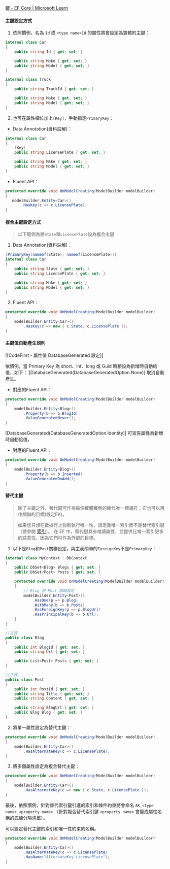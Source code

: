 [鍵 - EF Core | Microsoft Learn](https://learn.microsoft.com/zh-tw/ef/core/modeling/keys?tabs=data-annotations)

#### 主鍵設定方式

1. 依照慣例，名為 `Id` 或 `<type name>Id` 的屬性將會設定為實體的主鍵：
```C#
internal class Car
{
    public string Id { get; set; }

    public string Make { get; set; }
    public string Model { get; set; }
}

internal class Truck
{
    public string TruckId { get; set; }

    public string Make { get; set; }
    public string Model { get; set; }
}
```

2. 也可在屬性欄位加上`[Key]`，手動指定`PrimaryKey`：
 - Data Annotation(資料註解)：
```C#
internal class Car
{
    [Key]
    public string LicensePlate { get; set; }

    public string Make { get; set; }
    public string Model { get; set; }
}
```

 - Fluent API：
 ```C#
protected override void OnModelCreating(ModelBuilder modelBuilder)
{
    modelBuilder.Entity<Car>()
        .HasKey(c => c.LicensePlate);
}
 ```

#### 複合主鍵設定方式

> 以下範例為將`State`和`LicensePlate`設為複合主鍵

1. Data Annotation(資料註解)：
```C#
[PrimaryKey(nameof(State), nameof(LicensePlate))]
internal class Car
{
    public string State { get; set; }
    public string LicensePlate { get; set; }

    public string Make { get; set; }
    public string Model { get; set; }
}
```

2. Fluent API：
```C#
protected override void OnModelCreating(ModelBuilder modelBuilder)
{
    modelBuilder.Entity<Car>()
        .HasKey(c => new { c.State, c.LicensePlate });
}
```

#### 主鍵值自動產生規則

[[CodeFirst - 屬性值 DatabaseGenerated 設定]]

依慣例，當 Primary Key 為 short、int、long 或 Guid 時預設為新增時自動給值，如下：
[DatabaseGenerated(DatabaseGeneratedOption.None)] 取消自動產生。
 - 對應的Fluent API：
```C#
protected override void OnModelCreating(ModelBuilder modelBuilder)
{
    modelBuilder.Entity<Blog>()
        .Property(b => b.BlogId)
        .ValueGeneratedNever();
}
```

[DatabaseGenerated(DatabaseGeneratedOption.Identity)] 可宣告屬性為新增時自動給值，
 - 對應的Fluent API：
```C#
protected override void OnModelCreating(ModelBuilder modelBuilder)
{
    modelBuilder.Entity<Blog>()
        .Property(b => b.Inserted)
        .ValueGeneratedOnAdd();
}
```

#### 替代主鍵

> 除了主鍵之外，替代鍵可作為每個實體實例的替代唯一標識符；它也可以用作關聯的目標(設定FK)。 

>如果您只想在數據行上強制執行唯一性，請定義唯一索引而不是替代索引鍵（請參閱 [索引](https://learn.microsoft.com/zh-tw/ef/core/modeling/indexes)）。 在 EF 中，替代鍵具有唯讀屬性，並提供比唯一索引更多的語意性，因為它們可作為外鍵的目標。

1. 以下是`Blog`和`Post`關聯設定，與主表關聯的`ForeignKey`不是`PrimaryKey`：
```C#
internal class MyContext : DbContext
{
    public DbSet<Blog> Blogs { get; set; }
    public DbSet<Post> Posts { get; set; }

    protected override void OnModelCreating(ModelBuilder modelBuilder)
    {
        //`Blog`和`Post`關聯設定
        modelBuilder.Entity<Post>()
            .HasOne(p => p.Blog)
            .WithMany(b => b.Posts)
            .HasForeignKey(p => p.BlogUrl)
            .HasPrincipalKey(b => b.Url);
    }
}

//主表
public class Blog
{
    public int BlogId { get; set; }
    public string Url { get; set; }

    public List<Post> Posts { get; set; }
}

//子表
public class Post
{
    public int PostId { get; set; }
    public string Title { get; set; }
    public string Content { get; set; }

    public string BlogUrl { get; set; }
    public Blog Blog { get; set; }
}
```

2. 將單一屬性設定為替代主鍵：
```C#
protected override void OnModelCreating(ModelBuilder modelBuilder)
{
    modelBuilder.Entity<Car>()
        .HasAlternateKey(c => c.LicensePlate);
}
```

3. 將多個屬性設定為複合替代主鍵：
```C#
protected override void OnModelCreating(ModelBuilder modelBuilder)
{
    modelBuilder.Entity<Car>()
        .HasAlternateKey(c => new { c.State, c.LicensePlate });
}
```

最後，依照慣例，針對替代索引鍵引進的索引和條件約束將會命名 `AK_<type name>_<property name>` （針對複合替代索引鍵 `<property name>` 會變成屬性名稱的底線分隔清單）。 

可以設定替代主鍵的索引和唯一性約束的名稱。
```C#
protected override void OnModelCreating(ModelBuilder modelBuilder)
{
    modelBuilder.Entity<Car>()
        .HasAlternateKey(c => c.LicensePlate)
        .HasName("AlternateKey_LicensePlate");
}
```

